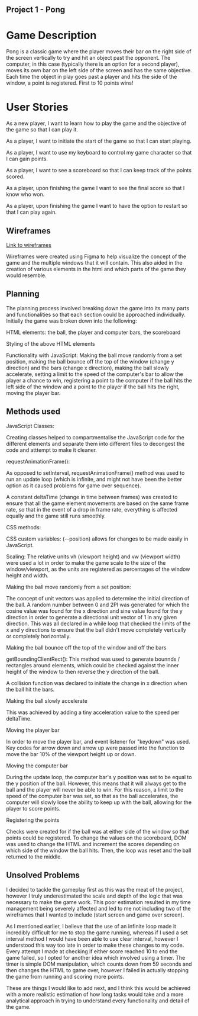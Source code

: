 ## Project 1 - Pong

# Game Description
Pong is a classic game where the player moves their bar on the right side of the screen vertically to try and hit an object past the opponent. The computer, in this
case (typically there is an option for a second player), moves its own bar on the left side of the screen and has the same objective. Each time the object in 
play goes past a player and hits the side of the window, a point is registered. First to 10 points wins!

# User Stories
As a new player, I want to learn how to play the game and the objective of the game so that I can play it.

As a player, I want to initiate the start of the game so that I can start playing.

As a player, I want to use my keyboard to control my game character so that I can gain points.

As a player, I want to see a scoreboard so that I can keep track of the points scored.

As a player, upon finishing the game I want to see the final score so that I know who won.

As a player, upon finishing the game I want to have the option to restart so that I can play again.

## Wireframes 
[Link to wireframes](https://www.figma.com/file/qfyaY6dJDAuzUeldleiEzZ/Pong-Wireframes)

Wireframes were created using Figma to help visualize the concept of the game and the multiple windows that it will contain. This also aided in the creation of 
various elements in the html and which parts of the game they would resemble.

## Planning
The planning process involved breaking down the game into its many parts and functionalities so that each section could be approached individually. Initially the game was broken down into the following:

HTML elements: the ball, the player and computer bars, the scoreboard

Styling of the above HTML elements

Functionality with JavaScript: Making the ball move randomly from a set position, making the ball bounce off the top of the window (change y direction) and the bars (change x direction), making the ball slowly accelerate, setting a limit to the speed of the computer's bar to allow the player a chance to win, registering a point to the computer if the ball hits the left side of the window and a point to the player if the ball hits the right, moving the player bar. 

## Methods used 
JavaScript Classes:

Creating classes helped to compartmentalise the JavaScript code for the different elements and separate them into different files to decongest the code and atttempt to make it cleaner.


requestAnimationFrame():

As opposed to setInterval, requestAnimationFrame() method was used to run an update loop (which is infinite, and might not have been the better option as it caused problems for game over sequence). 

A constant deltaTime (change in time between frames) was created to ensure that all the game element movements are based on the same frame rate, so that in the event of a drop in frame rate, everything is affected equally and the game still runs smoothly.


CSS methods: 

CSS custom variables: (--position) allows for changes to be made easily in JavaScript.

Scaling: The relative units vh (viewport height) and vw (viewport width) were used a lot in order to make the game scale to the size of the window/viewport, as the units are registered as percentages of the window height and width. 


Making the ball move randomly from a set position:

The concept of unit vectors was applied to determine the initial direction of the ball. A random number between 0 and 2PI was generated for which the cosine value was found for the x direction and sine value found for the y direction in order to generate a directional unit vector of 1 in any given direction. This was all declared in a while loop that checked the limits of the x and y directions to ensure that the ball didn't move completely vertically or completely horizontally. 


Making the ball bounce off the top of the window and off the bars

getBoundingClientRect(): This method was used to generate bounnds / rectangles around elements, which could be checked against the inner height of the window to then reverse the y direction of the ball.

A collision function was declared to initiate the change in x direction when the ball hit the bars.


Making the ball slowly accelerate

This was achieved by adding a tiny acceleration value to the speed per deltaTime.


Moving the player bar 

In order to move the player bar, and event listener for "keydown" was used. Key codes for arrow down and arrow up were passed into the function to move the bar 10% of the viewport height up or down.


Moving the computer bar

During the update loop, the computer bar's y position was set to be equal to the y position of the ball. However, this means that it will always get to the ball and the player will never be able to win. For this reason, a limit to the speed of the computer bar was set, so that as the ball accelerates, the computer will slowly lose the ability to keep up with the ball, allowing for the player to score points.


Registering the points


Checks were created for if the ball was at either side of the window so that points could be registered. To change the values on the scoreboard, DOM was used to change the HTML and increment the scores depending on which side of the window the ball hits. Then, the loop was reset and the ball returned to the middle.


## Unsolved Problems

I decided to tackle the gameplay first as this was the meat of the project, however I truly underestimated the scale and depth of the logic that was necessary to make the game work. This poor estimation resulted in my time management being severely affected and led to me not including two of the wireframes that I wanted to include (start screen and game over screen).

As I mentioned earlier, I believe that the use of an infinite loop made it incredibly difficult for me to stop the game running, whereas if I used a set interval method I would have been able to use clear interval, however I understood this way too late in order to make these changes to my code. Every attempt I made at checking if either score reached 10 to end the game failed, so I opted for another idea which involved using a timer. The timer is simple DOM manipulation, which counts down from 59 seconds and then changes the HTML to game over, however I failed in actually stopping the game from running and scoring more points.

These are things I would like to add next, and I think this would be achieved with a more realistic estimation of how long tasks would take and a more analytical approach in trying to understand every functionality and detail of the game. 











